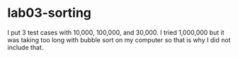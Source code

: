 # lab03-sorting
I put 3 test cases with 10,000, 100,000, and 30,000.
I tried 1,000,000 but it was taking too long with bubble sort on my computer so that is why I did not include that. 
